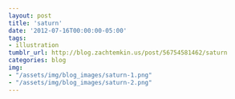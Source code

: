 ```yaml
---
layout: post
title: 'saturn'
date: '2012-07-16T00:00:00-05:00'
tags: 
- illustration
tumblr_url: http://blog.zachtemkin.us/post/56754581462/saturn
categories: blog
img:
- "/assets/img/blog_images/saturn-1.png" 
- "/assets/img/blog_images/saturn-2.png" 
---
```

